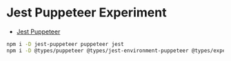 # Jest Puppeteer Experiment

- [Jest Puppeteer](https://github.com/smooth-code/jest-puppeteer)

```bash
npm i -D jest-puppeteer puppeteer jest
npm i -D @types/puppeteer @types/jest-environment-puppeteer @types/expect-puppeteer
```
